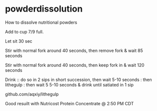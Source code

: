 # powderdissolution
How to dissolve nutritional powders

Add to cup 7/9 full. 

Let sit 30 sec

Stir with normal fork around 40 seconds, then remove fork & wait 85 seconds

Stir with normal fork around 40 seconds, then keep fork in & wait 120 seconds

Drink :: do so in 2 sips in short succession, then wait 5-10 seconds : then lithegulp :  then wait 5 5-10 seconds & drink until satiated in 1 sip

github.com/aqxiy/lithegulp

Good resuilt with Nutricost Protein Concentrate @ 2:50 PM CDT
